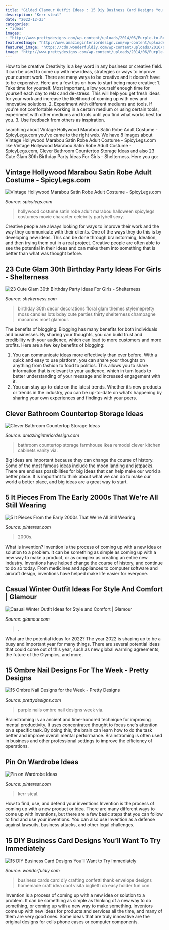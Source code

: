 ```yaml
---
title: "Gilded Glamour Outfit Ideas : 15 Diy Business Card Designs You’ll Want To Try Immediately"
description: "Kerr steal"
date: "2022-12-23"
categories:
- "ideas"
images:
- "http://www.prettydesigns.com/wp-content/uploads/2014/06/Purple-to-Red-Nails.jpg"
featuredImage: "http://www.amazinginteriordesign.com/wp-content/uploads/2019/01/6-14.jpg"
featured_image: "https://cdn.wonderfuldiy.com/wp-content/uploads/2016/05/Confetti-envelope-business-cards.jpg"
image: "http://www.prettydesigns.com/wp-content/uploads/2014/06/Purple-to-Red-Nails.jpg"
---
```



How to be creative
Creativity is a key word in any business or creative field. It can be used to come up with new ideas, strategies or ways to improve your current work. There are many ways to be creative and it doesn't have to be expensive. Here are a few tips on how to start being more creative: 1. Take time for yourself. Most important, allow yourself enough time for yourself each day to relax and de-stress. This will help you get fresh ideas for your work and increase the likelihood of coming up with new and innovative solutions. 2. Experiment with different mediums and tools. If you're not comfortable working in a certain medium or using certain tools, experiment with other mediums and tools until you find what works best for you. 3. Use feedback from others as inspiration.

	

		
searching about Vintage Hollywood Marabou Satin Robe Adult Costume - SpicyLegs.com you've came to the right web. We have 8 Images about Vintage Hollywood Marabou Satin Robe Adult Costume - SpicyLegs.com like Vintage Hollywood Marabou Satin Robe Adult Costume - SpicyLegs.com, Clever Bathroom Countertop Storage Ideas and also 23 Cute Glam 30th Birthday Party Ideas For Girls - Shelterness. Here you go:
		
    
## Vintage Hollywood Marabou Satin Robe Adult Costume - SpicyLegs.com

<img loading=lazy src="https://www.spicylegs.com/images/Product/Large/BS-802805.jpg" onerror="this.onerror=null;this.src='https://tse3.mm.bing.net/th?id=OIP.20b_HJsrOTwh725JvTF8QwHaKE&amp;pid=15.1';" alt="Vintage Hollywood Marabou Satin Robe Adult Costume - SpicyLegs.com">

_Source: spicylegs.com_

>hollywood costume satin robe adult marabou halloween spicylegs costumes movie character celebrity partybell sexy. 

	

Creative people are always looking for ways to improve their work and the way they communicate with their clients. One of the ways they do this is by developing new ideas. This can be done through brainstorming, Ideation, and then trying them out in a real project. Creative people are often able to see the potential in their ideas and can make them into something that is better than what was thought before.

    
## 23 Cute Glam 30th Birthday Party Ideas For Girls - Shelterness

<img loading=lazy src="http://i.shelterness.com/2017/02/08-moss-30-with-floral-decor-and-lots-of-candles.jpg" onerror="this.onerror=null;this.src='https://tse4.mm.bing.net/th?id=OIP.myTpue6Xjo-mm6QgFy8tkgHaLH&amp;pid=15.1';" alt="23 Cute Glam 30th Birthday Party Ideas For Girls - Shelterness">

_Source: shelterness.com_

>birthday 30th decor decorations floral glam themes stylemepretty moss candles lots bday cute parties thirty shelterness champagne macarons moet glamour. 

	

The benefits of blogging:
Blogging has many benefits for both individuals and businesses. By sharing your thoughts, you can build trust and credibility with your audience, which can lead to more customers and more profits. Here are a few key benefits of blogging: 
1. You can communicate ideas more effectively than ever before. With a quick and easy to use platform, you can share your thoughts on anything from fashion to food to politics. This allows you to share information that is relevant to your audience, which in turn leads to better understanding of your message and increased engagement with it. 
2. You can stay up-to-date on the latest trends. Whether it’s new products or trends in the industry, you can be up-to-date on what’s happening by sharing your own experiences and findings with your peers.

    
## Clever Bathroom Countertop Storage Ideas

<img loading=lazy src="http://www.amazinginteriordesign.com/wp-content/uploads/2019/01/6-14.jpg" onerror="this.onerror=null;this.src='https://tse4.mm.bing.net/th?id=OIP.auVJBa-CBBbzhZh7kz5jcgHaJ3&amp;pid=15.1';" alt="Clever Bathroom Countertop Storage Ideas">

_Source: amazinginteriordesign.com_

>bathroom countertop storage farmhouse ikea remodel clever kitchen cabinets vanity via. 

	

Big Ideas are important because they can change the course of history. Some of the most famous ideas include the moon landing and jetpacks. There are endless possibilities for big ideas that can help make our world a better place. It is important to think about what we can do to make our world a better place, and big ideas are a great way to start.

    
## 5 It Pieces From The Early 2000s That We&#039;re All Still Wearing

<img loading=lazy src="https://i.pinimg.com/736x/5e/e4/ad/5ee4ada44f2e1d78384678e80a3d3e6b.jpg" onerror="this.onerror=null;this.src='https://tse4.mm.bing.net/th?id=OIP.niV4SHyOU8giX9HOFmAt8QHaLo&amp;pid=15.1';" alt="5 It Pieces From the Early 2000s That We&#039;re All Still Wearing">

_Source: pinterest.com_

>2000s. 

	

What is invention?
Invention is the process of coming up with a new idea or solution to a problem. It can be something as simple as coming up with a new way to make a product, or as complex as creating an entire new industry. Inventions have helped change the course of history, and continue to do so today. From medicines and appliances to computer software and aircraft design, inventions have helped make life easier for everyone.

    
## Casual Winter Outfit Ideas For Style And Comfort | Glamour

<img loading=lazy src="https://media.glamour.com/photos/56964d3816d0dc3747efa0c1/master/w_1280%2Cc_limit/fashion-2015-12-cozy-casual-winter-outfit-idea-collage-vintage-main.jpg" onerror="this.onerror=null;this.src='https://tse2.mm.bing.net/th?id=OIP.WF_bX_Rb8vNjHSy7QhOr2AHaLG&amp;pid=15.1';" alt="Casual Winter Outfit Ideas for Style and Comfort | Glamour">

_Source: glamour.com_

>. 

	

What are the potential ideas for 2022?
The year 2022 is shaping up to be a busy and important year for many things. There are several potential ideas that could come out of this year, such as new global warming agreements, the future of the Olympics, and more.

    
## 15 Ombre Nail Designs For The Week - Pretty Designs

<img loading=lazy src="http://www.prettydesigns.com/wp-content/uploads/2014/06/Purple-to-Red-Nails.jpg" onerror="this.onerror=null;this.src='https://tse2.mm.bing.net/th?id=OIP.RaAUtj1Mi3WQxmx0SoF53gHaIS&amp;pid=15.1';" alt="15 Ombre Nail Designs for the Week - Pretty Designs">

_Source: prettydesigns.com_

>purple nails ombre nail designs week via. 

	

Brainstroming is an ancient and time-honored technique for improving mental productivity. It uses concentrated thought to focus one's attention on a specific task. By doing this, the brain can learn how to do the task better and improve overall mental performance. Brainstroming is often used in business and other professional settings to improve the efficiency of operations.

    
## Pin On Wardrobe Ideas

<img loading=lazy src="https://i.pinimg.com/736x/92/ee/42/92ee420648c85c4974ca80bef46d0233.jpg" onerror="this.onerror=null;this.src='https://tse4.mm.bing.net/th?id=OIP.s50JGFvGe-2q-6zR1j-JwAHaLH&amp;pid=15.1';" alt="Pin on Wardrobe Ideas">

_Source: pinterest.com_

>kerr steal. 

	

How to find, use, and defend your inventions
Invention is the process of coming up with a new product or idea. There are many different ways to come up with inventions, but there are a few basic steps that you can follow to find and use your inventions. You can also use Invention as a defense against lawsuits, business attacks, and other legal challenges.

    
## 15 DIY Business Card Designs You’ll Want To Try Immediately

<img loading=lazy src="https://cdn.wonderfuldiy.com/wp-content/uploads/2016/05/Confetti-envelope-business-cards.jpg" onerror="this.onerror=null;this.src='https://tse2.mm.bing.net/th?id=OIP.JPkDyrf9jAmsuAZ9rol4PAHaFD&amp;pid=15.1';" alt="15 DIY Business Card Designs You’ll Want to Try Immediately">

_Source: wonderfuldiy.com_

>business cards card diy crafting confetti thank envelope designs homemade craft idea cool visita biglietti da easy holder fun con. 

	

Invention is a process of coming up with a new idea or solution to a problem. It can be something as simple as thinking of a new way to do something, or coming up with a new way to make something. Inventors come up with new ideas for products and services all the time, and many of them are very good ones. Some ideas that are truly innovative are the original designs for cells phone cases or computer components.

